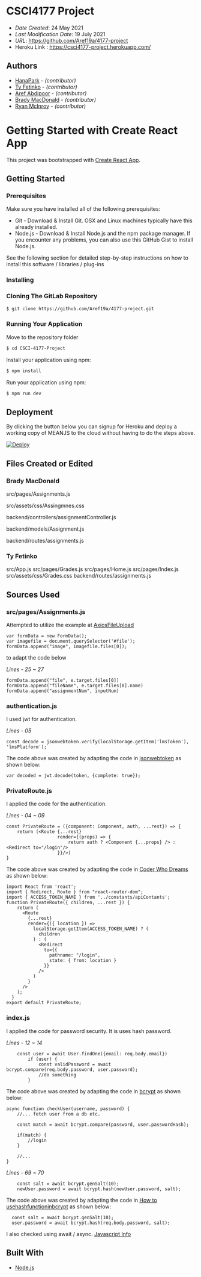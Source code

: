 
# CSCI4177 Project

* *Date Created*: 24 May 2021
* *Last Modification Date*: 19 July 2021
* *URL*: https://github.com/Aref19a/4177-project
* Heroku Link : https://csci4177-project.herokuapp.com/

## Authors

* [HanaPark](hn946002@dal.ca) - *(contributor)*
* [Ty Fetinko](ty667216@dal.ca) - *(contributor)*
* [Aref Abdipoor](aref.adbi@dal.ca) - *(contributor)*
* [Brady MacDonald](brady.macdonald@dal.ca) - *(contributor)*
* [Ryan McInroy](ry624227@dal.ca) - *(contributor)*
# Getting Started with Create React App

This project was bootstrapped with [Create React App](https://github.com/facebook/create-react-app).

## Getting Started

### Prerequisites

Make sure you have installed all of the following prerequisites:

* Git - Download & Install Git. OSX and Linux machines typically have this already installed.
* Node.js - Download & Install Node.js and the npm package manager. If you encounter any problems, you can also use this GitHub Gist to install Node.js.

See the following section for detailed step-by-step instructions on how to install this software / libraries / plug-ins

### Installing

### Cloning The GitLab Repository
```bash
$ git clone https://github.com/Aref19a/4177-project.git
```

### Running Your Application
Move to the repository folder
```bash
$ cd CSCI-4177-Project
```

Install your application using npm:
```bash
$ npm install
```

Run your application using npm:
```bash
$ npm run dev
```
## Deployment

By clicking the button below you can signup for Heroku and deploy a working copy of MEANJS to the cloud without having to do the steps above.

[![Deploy](https://www.herokucdn.com/deploy/button.svg)](https://hana-park-t4-csci4177.herokuapp.com/)

## Files Created or Edited 
### Brady MacDonald
src/pages/Assignments.js

src/assets/css/Assingmnes.css

backend/controllers/assignmentController.js

backend/models/Assignment.js

backend/routes/assignments.js


### Ty Fetinko
src/App.js
src/pages/Grades.js
src/pages/Home.js
src/pages/Index.js
src/assets/css/Grades.css
backend/routes/assignments.js



## Sources Used
### src/pages/Assignments.js
Attempted to utilize the example at [AxiosFileUpload](https://www.codegrepper.com/code-examples/javascript/axios+file+upload)

```
var formData = new FormData();
var imagefile = document.querySelector('#file');
formData.append("image", imagefile.files[0]);
```
to adapt the code below 

*Lines - 25 ~ 27*

```
formData.append("file", e.target.files[0])
formData.append("fileName", e.target.files[0].name)
formData.append("assignmentNum", inputNum)
```

### authentication.js
I used jwt for authentication.

*Lines - 05*

```
const decode = jsonwebtoken.verify(localStorage.getItem('lmsToken'), 'lmsPlatform');
```

The code above was created by adapting the code in [jsonwebtoken](https://www.npmjs.com/package/jsonwebtoken) as shown below:

```
var decoded = jwt.decode(token, {complete: true});
```
### PrivateRoute.js
I applied the code for the authentication.

*Lines - 04 ~ 09*

```
const PrivateRoute = ({component: Component, auth, ...rest}) => {
    return (<Route {...rest}
                   render={(props) => {
                       return auth ? <Component {...props} /> : <Redirect to="/login"/>
                   }}/>)
}
```

The code above was created by adapting the code in [Coder Who Dreams](https://coderwhodreams.com/blog/creating-private-routes-and-handling-session-in-react-js/) as shown below:

```
import React from 'react';
import { Redirect, Route } from "react-router-dom";
import { ACCESS_TOKEN_NAME } from '../constants/apiContants';
function PrivateRoute({ children, ...rest }) {
    return (
      <Route
        {...rest}
        render={({ location }) =>
          localStorage.getItem(ACCESS_TOKEN_NAME) ? (
            children
          ) : (
            <Redirect
              to={{
                pathname: "/login",
                state: { from: location }
              }}
            />
          )
        }
      />
    );
  }
export default PrivateRoute;
```
### index.js
I applied the code for password security.
It is uses hash password.

*Lines - 12 ~ 14*
```
    const user = await User.findOne({email: req.body.email})
        if (user) {
            const validPassword = await bcrypt.compare(req.body.password, user.password);
            //do something
        }
```
The code above was created by adapting the code in [bcrypt](https://www.npmjs.com/package/bcrypt) as shown below:
```
async function checkUser(username, password) {
    //... fetch user from a db etc.

    const match = await bcrypt.compare(password, user.passwordHash);

    if(match) {
        //login
    }

    //...
}

```

*Lines - 69 ~ 70*
```
    const salt = await bcrypt.genSalt(10);
    newUser.password = await bcrypt.hash(newUser.password, salt);
```
The code above was created by adapting the code in [How to usehashfunctioninbcrypt](https://www.tabnine.com/code/javascript/functions/bcrypt/hash) as shown below:

```
  const salt = await bcrypt.genSalt(10);
  user.password = await bcrypt.hash(req.body.password, salt);
```
I also checked using await / async.
[Javascript Info](https://javascript.info/async-await)


## Built With

* [Node.js](https://nodejs.org/en/)

